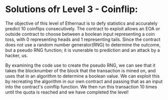 # Solutions ofr Level 3 - Coinflip:

The objective of this level of Ethernaut is to defy statistics and accurately predict 10 coinflips consecutively. The contract to exploit allows an EOA or outside contract to choose between a boolean input representing a coin toss, with 0 representing heads and 1 representing tails. Since the contract does not use a random number generator(RNG) to determine the outcome, but a pseudo RNG function; it is vunerable to prediction and an attack by a hacker, us.

By examining the code use to create the pseudo RNG, we can see that it takes the blocknumber of the block that the transaction is mined on, and uses that in an algorithm to determine a boolean value. We can exploit this by recreating the algorithm in our own contract and passing that as an input into the contract's coinflip function. We then run this transaction 10 times until the quota is reached and we have completed the level!
